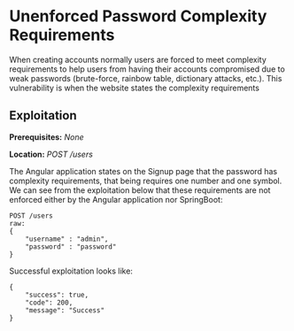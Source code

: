 # Unenforced Password Complexity Requirements
When creating accounts normally users are forced to meet complexity requirements to help users from having their accounts compromised due to weak passwords (brute-force, rainbow table, dictionary attacks, etc.).  This vulnerability is when the website states the complexity requirements 

## Exploitation
**Prerequisites:** _None_

**Location:** _POST /users_

The Angular application states on the Signup page that the password has complexity requirements, that being requires one number and one symbol.  We can see from the exploitation below that these requirements are not enforced either by the Angular application nor SpringBoot:

    POST /users
    raw:
    {
        "username" : "admin",
        "password" : "password"
    }


Successful exploitation looks like:

    {
	    "success": true,
	    "code": 200,
	    "message": "Success"
    }
